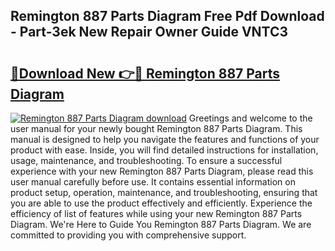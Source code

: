 ## Remington 887 Parts Diagram Free Pdf Download - Part-3ek New Repair Owner Guide VNTC3

# <h2><a href="http://dfpblr.blite.top/?on=Remington+887+Parts+Diagram">🔗Download New 👉🔴 Remington 887 Parts Diagram</a></h2>

[![Remington 887 Parts Diagram download](https://i.imgur.com/lujVjoI.png)](http://dfpblr.blite.top/?on=Remington+887+Parts+Diagram)
Greetings and welcome to the user manual for your newly bought Remington 887 Parts Diagram. This manual is designed to help you navigate the features and functions of your product with ease. Inside, you will find detailed instructions for installation, usage, maintenance, and troubleshooting. To ensure a successful experience with your new Remington 887 Parts Diagram, please read this user manual carefully before use. It contains essential information on product setup, operation, maintenance, and troubleshooting, ensuring that you are able to use the product effectively and efficiently. Experience the efficiency of list of features while using your new Remington 887 Parts Diagram. We're Here to Guide You Remington 887 Parts Diagram. We are committed to providing you with comprehensive support.
